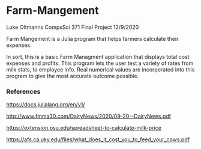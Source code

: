 # Farm-Mangement

Luke Oltmanns
CompsSci 371
Final Project
12/9/2020

Farm Mangement is a Julia program that helps farmers calculate their expenses.

In sort, this is a basic Farm Managment application that displays total cost expenses and profits.
This program lets the user test a variety of rates from milk stats, to employee info.
Real numerical values are incorperated into this program to give the most accurate outcome possible.


### References

https://docs.julialang.org/en/v1/

http://www.fmma30.com/DairyNews/2020/09-20--DairyNews.pdf

https://extension.psu.edu/spreadsheet-to-calculate-milk-price

https://afs.ca.uky.edu/files/what_does_it_cost_you_to_feed_your_cows.pdf
